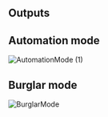 
## Outputs

## Automation mode

![AutomationMode (1)](https://user-images.githubusercontent.com/101419044/164979201-38c7f159-1751-421a-bb2f-f947934625d1.png)

## Burglar mode

![BurglarMode](https://user-images.githubusercontent.com/101419044/164979213-89f38821-172e-4658-ae9a-40844278af3f.png)
